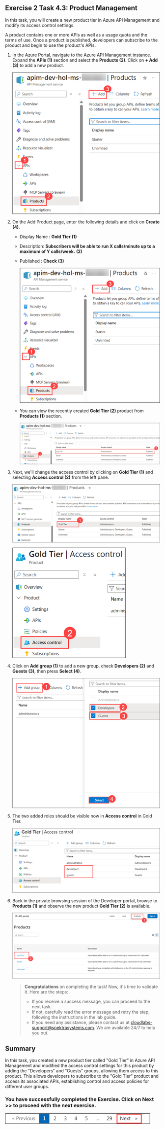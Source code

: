 ## Exercise 2 Task 4.3: Product Management

In this task, you will create a new product tier in Azure API Management and modify its access control settings.

A product contains one or more APIs as well as a usage quota and the terms of use. Once a product is published, developers can subscribe to the product and begin to use the product's APIs.

1. In the Azure Portal, navigate to the Azure API Management instance. Expand the **APIs (1)** section and select the **Products (2)**. Click on **+ Add (3)** to add a new product.

   ![APIM Products](media3/E2T4.3S1-0209.png)

1. On the Add Product page, enter the following details and click on **Create (4)**.

   - Display Name : **Gold Tier** **(1)**
   - Description: **Subscribers will be able to run X calls/minute up to a maximum of Y calls/week.** **(2)**
   - Published : **Check** **(3)**

     ![APIM Add Product](media3/E2T4.3S1-0209.png)

   - You can view the recently created **Gold Tier (2)** product from **Products (1)** section.

      ![APIM Add Product](media3/P5-T5.1-S3a.png)

1. Next, we'll change the access control by clicking on **Gold Tier (1)** and selecting **Access control (2)** from the left pane.

   ![APIM Add Product Access](media3/E2T4.3S3-0209.png)

   ![APIM Add Product Access](media3/E2T4.3S3.2-0209.png)

1. Click on **Add group (1)** to add a new group, check **Developers (2)** and **Guests (3)**, then press **Select (4)**.

   ![APIM Add Product Access](media3/P5-T5.1-addgrpa.png)

1. The two added roles should be visible now in **Access control** in Gold Tier.

     ![APIM Developer Portal Added Product](media3/05a.png)

1. Back in the private browsing session of the Developer portal, browse to **Products (1)** and observe the new product **Gold Tier (2)** is available.

   ![APIM Developer Portal Added Product](media3/E2T4.3S6-0209.png)

   > **Congratulations** on completing the task! Now, it's time to validate it. Here are the steps:
   > - If you receive a success message, you can proceed to the next task.
   > - If not, carefully read the error message and retry the step, following the instructions in the lab guide. 
   > - If you need any assistance, please contact us at cloudlabs-support@spektrasystems.com. We are available 24/7 to help you out.
   
      <validation step="8a9c8766-7111-4091-9f67-2fadaa51d74d" />

## Summary

In this task, you created a new product tier called "Gold Tier" in Azure API Management and modified the access control settings for this product by adding the "Developers" and "Guests" groups, allowing them access to this product. This allows developers to subscribe to the "Gold Tier" product and access its associated APIs, establishing control and access policies for different user groups.

### You have successfully completed the Exercise. Click on **Next >>** to proceed with the next exercise.

  ![](../gs/media/api-07.png)
